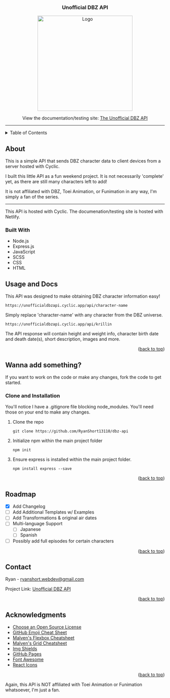 <div id="top"></div>

<!-- PROJECT LOGO -->

<br />


<h3 align="center">Unofficial DBZ API</h3>

<div align="center">
    <img src="https://duckduckgo.com/i/fa1f7406.png" alt="Logo" width="300">
    </a>
</div>

<div>
    <p align="center">View the documentation/testing site: <a href="https://unofficialdbzapi.netlify.app">The Unofficial DBZ API</a></p>
</div>

---

<!-- TABLE OF CONTENTS -->
<details>
  <summary>Table of Contents</summary>
  <ol>
    <li>
      <a href="#about-the-project">About The Project</a>
      <ul>
        <li><a href="#built-with">Built With</a></li>
      </ul>
    </li>
    <li>
      <a href="#getting-started">Getting Started</a>
    </li>
    <li><a href="#usage">Usage</a></li>
    <li><a href="#roadmap">Roadmap</a></li>
    <li><a href="#contact">Contact</a></li>
    <li><a href="#acknowledgments">Acknowledgments</a></li>
  </ol>
</details>


<!-- ABOUT THE PROJECT -->
## About

This is a simple API that sends DBZ character data to client devices from a server hosted with Cyclic. 

I built this little API as a fun weekend project. It is not necessarily 'complete' yet, as there are still many characters left to add!

It is not affiliated with DBZ, Toei Animation, or Funimation in any way, I'm simply a fan of the series.

---
This API is hosted with Cyclic. The documenation/testing site is hosted with Netlify.

### Built With

* Node.js
* Express.js
* JavaScript
* SCSS
* CSS
* HTML



<!-- USAGE EXAMPLES -->
## Usage and Docs

This API was designed to make obtaining DBZ character information easy!
 
```
https://unofficialdbzapi.cyclic.app/api/character-name
```
Simply replace 'character-name' with any character from the DBZ universe.
```
https://unofficialdbzapi.cyclic.app/api/krillin
```

The API response will contain height and weight info, character birth date and death date(s), short description, images and more.

<p align="right">(<a href="#top">back to top</a>)</p>



<!-- GETTING STARTED -->
## Wanna add something?

If you want to work on the code or make any changes, fork the code to get started.


### Clone and Installation

You'll notice I have a .gitignore file blocking node_modules. You'll need those on your end to make any changes.


1. Clone the repo
   ```
   git clone https://github.com/RyanShort13110/dbz-api
   ```
2. Initialize npm within the main project folder
   ```
   npm init
   ```
3. Ensure express is installed within the main project folder.
    ```
   npm install express --save
   ```

<p align="right">(<a href="#top">back to top</a>)</p>



<!-- ROADMAP -->
## Roadmap

- [x] Add Changelog
- [ ] Add Additional Templates w/ Examples
- [ ] Add Transformations & original air dates
- [ ] Multi-language Support
    - [ ] Japanese
    - [ ] Spanish
- [ ] Possibly add full episodes for certain characters

<p align="right">(<a href="#top">back to top</a>)</p>


<!-- CONTACT -->
## Contact

Ryan - ryanshort.webdev@gmail.com

Project Link: [Unofficial DBZ API](https://unofficialdbzapi.netlify.app)

<p align="right">(<a href="#top">back to top</a>)</p>



<!-- ACKNOWLEDGMENTS -->
## Acknowledgments

* [Choose an Open Source License](https://choosealicense.com)
* [GitHub Emoji Cheat Sheet](https://www.webpagefx.com/tools/emoji-cheat-sheet)
* [Malven's Flexbox Cheatsheet](https://flexbox.malven.co/)
* [Malven's Grid Cheatsheet](https://grid.malven.co/)
* [Img Shields](https://shields.io)
* [GitHub Pages](https://pages.github.com)
* [Font Awesome](https://fontawesome.com)
* [React Icons](https://react-icons.github.io/react-icons/search)

<p align="right">(<a href="#top">back to top</a>)</p>


Again, this API is NOT affiliated with Toei Animation or Funimation whatsoever, I'm just a fan.

<!-- MARKDOWN LINKS & IMAGES -->
<!-- https://www.markdownguide.org/basic-syntax/#reference-style-links -->
[contributors-shield]: https://img.shields.io/github/contributors/othneildrew/Best-README-Template.svg?style=for-the-badge
[contributors-url]: https://github.com/othneildrew/Best-README-Template/graphs/contributors
[forks-shield]: https://img.shields.io/github/forks/othneildrew/Best-README-Template.svg?style=for-the-badge
[forks-url]: https://github.com/othneildrew/Best-README-Template/network/members
[stars-shield]: https://img.shields.io/github/stars/othneildrew/Best-README-Template.svg?style=for-the-badge
[stars-url]: https://github.com/othneildrew/Best-README-Template/stargazers
[issues-shield]: https://img.shields.io/github/issues/othneildrew/Best-README-Template.svg?style=for-the-badge
[issues-url]: https://github.com/othneildrew/Best-README-Template/issues
[license-shield]: https://img.shields.io/github/license/othneildrew/Best-README-Template.svg?style=for-the-badge
[license-url]: https://github.com/othneildrew/Best-README-Template/blob/master/LICENSE.txt
[linkedin-shield]: https://img.shields.io/badge/-LinkedIn-black.svg?style=for-the-badge&logo=linkedin&colorB=555
[linkedin-url]: https://linkedin.com/in/othneildrew
[product-screenshot]: images/screenshot.png
